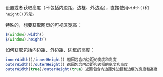 设置或者获取高度（不包括内边距、边框、外边距），直接使用`width()`和`height()`方法。

特殊的，想要获取网页的可视区宽高：

```js
$(window).width()
$(window).height()
```

如何获取包括内边距、外边距、边框的高度：

```js
innerWidth()/innerHeight() 返回包含内边距的宽度和高度
outerWidth()/outerHeight() 返回包含内边距和边框的宽度和高度
outerWidth(true)/outerHeight(true) 返回包含内边距外边距和边框的宽度和高度
```

